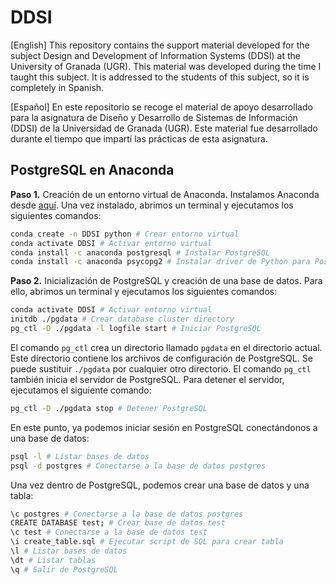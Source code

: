 # DDSI

[English] This repository contains the support material developed for the subject Design and Development of Information Systems (DDSI) at the University of Granada (UGR). This material was developed during the time I taught this subject. It is addressed to the students of this subject, so it is completely in Spanish. 

[Español] En este repositorio se recoge el material de apoyo desarrollado para la asignatura de Diseño y Desarrollo de Sistemas de Información (DDSI) de la Universidad de Granada (UGR). Este material fue desarrollado durante el tiempo que impartí las prácticas de esta asignatura. 

## PostgreSQL en Anaconda

**Paso 1.** Creación de un entorno virtual de Anaconda. Instalamos Anaconda desde [aquí](https://www.anaconda.com/products/individual). Una vez instalado, abrimos un terminal y ejecutamos los siguientes comandos:
```bash
conda create -n DDSI python # Crear entorno virtual
conda activate DDSI # Activar entorno virtual
conda install -c anaconda postgresql # Instalar PostgreSQL
conda install -c anaconda psycopg2 # Instalar driver de Python para PostgreSQL
```

**Paso 2.** Inicialización de PostgreSQL y creación de una base de datos. Para ello, abrimos un terminal y ejecutamos los siguientes comandos:
```bash
conda activate DDSI # Activar entorno virtual
initdb ./pgdata # Crear database cluster directory
pg_ctl -D ./pgdata -l logfile start # Iniciar PostgreSQL
```

El comando `pg_ctl` crea un directorio llamado `pgdata` en el directorio actual. Este directorio contiene los archivos de configuración de PostgreSQL. Se puede sustituir `./pgdata` por cualquier otro directorio. El comando `pg_ctl` también inicia el servidor de PostgreSQL. Para detener el servidor, ejecutamos el siguiente comando:
```bash
pg_ctl -D ./pgdata stop # Detener PostgreSQL
```

En este punto, ya podemos iniciar sesión en PostgreSQL conectándonos a una base de datos:
```bash
psql -l # Listar bases de datos
psql -d postgres # Conectarse a la base de datos postgres
```

Una vez dentro de PostgreSQL, podemos crear una base de datos y una tabla:
```bash
\c postgres # Conectarse a la base de datos postgres
CREATE DATABASE test; # Crear base de datos test
\c test # Conectarse a la base de datos test
\i create_table.sql # Ejecutar script de SQL para crear tabla
\l # Listar bases de datos
\dt # Listar tablas
\q # Salir de PostgreSQL
```

